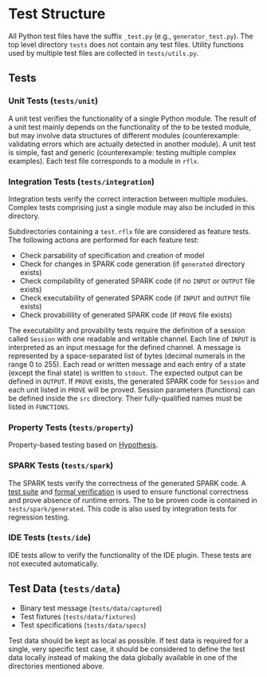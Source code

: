 # Test Structure

All Python test files have the suffix `_test.py` (e.g., `generator_test.py`). The top level directory `tests` does not contain any test files. Utility functions used by multiple test files are collected in `tests/utils.py`.

## Tests

### Unit Tests (`tests/unit`)

A unit test verifies the functionality of a single Python module. The result of a unit test mainly depends on the functionality of the to be tested module, but may involve data structures of different modules (counterexample: validating errors which are actually detected in another module). A unit test is simple, fast and generic (counterexample: testing multiple complex examples). Each test file corresponds to a module in `rflx`.

### Integration Tests (`tests/integration`)

Integration tests verify the correct interaction between multiple modules. Complex tests comprising just a single module may also be included in this directory.

Subdirectories containing a `test.rflx` file are considered as feature tests. The following actions are performed for each feature test:

- Check parsability of specification and creation of model
- Check for changes in SPARK code generation (if `generated` directory exists)
- Check compilability of generated SPARK code (if no `INPUT` or `OUTPUT` file exists)
- Check executability of generated SPARK code (if `INPUT` and `OUTPUT` file exists)
- Check provabilility of generated SPARK code (if `PROVE` file exists)

The executability and provability tests require the definition of a session called `Session` with one readable and writable channel. Each line of `INPUT` is interpreted as an input message for the defined channel. A message is represented by a space-separated list of bytes (decimal numerals in the range 0 to 255). Each read or written message and each entry of a state (except the final state) is written to `stdout`. The expected output can be defined in `OUTPUT`. If `PROVE` exists, the generated SPARK code for `Session` and each unit listed in `PROVE` will be proved. Session parameters (functions) can be defined inside the `src` directory. Their fully-qualified names must be listed in `FUNCTIONS`.

### Property Tests (`tests/property`)

Property-based testing based on [Hypothesis](https://hypothesis.readthedocs.io/).

### SPARK Tests (`tests/spark`)

The SPARK tests verify the correctness of the generated SPARK code. A [test suite](https://docs.adacore.com/live/wave/aunit/html/aunit_cb/aunit_cb.html) and [formal verification](https://docs.adacore.com/live/wave/spark2014/html/spark2014_ug/en/gnatprove.html) is used to ensure functional correctness and prove absence of runtime errors. The to be proven code is contained in `tests/spark/generated`. This code is also used by integration tests for regression testing.

### IDE Tests (`tests/ide`)

IDE tests allow to verify the functionality of the IDE plugin. These tests are not executed automatically.

## Test Data (`tests/data`)

- Binary test message (`tests/data/captured`)
- Test fixtures (`tests/data/fixtures`)
- Test specifications (`tests/data/specs`)

Test data should be kept as local as possible. If test data is required for a single, very specific test case, it should be considered to define the test data locally instead of making the data globally available in one of the directories mentioned above.
